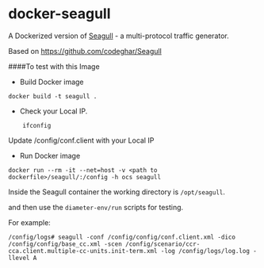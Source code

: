 # docker-seagull

A Dockerized version of [Seagull](http://gull.sourceforge.net/ "Seagull") - a multi-protocol traffic generator.

Based on https://github.com/codeghar/Seagull

####To test with this Image

* Build Docker image

````docker build -t seagull .````

* Check your Local IP.

```
    ifconfig
```
  
  Update /config/conf.client with your Local IP

* Run Docker image

```
docker run --rm -it --net=host -v <path to dockerfile>/seagull/:/config -h ocs seagull
```

Inside the Seagull container the working directory is `/opt/seagull`.

and then use the `diameter-env/run` scripts for testing.

For example:

```/config/logs# seagull -conf /config/config/conf.client.xml -dico /config/config/base_cc.xml -scen /config/scenario/ccr-cca.client.multiple-cc-units.init-term.xml -log /config/logs/log.log -llevel A```

